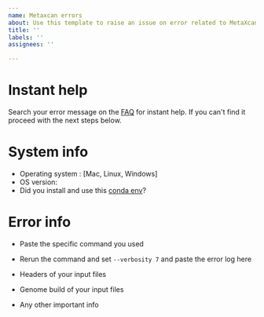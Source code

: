 ```yaml
---
name: Metaxcan errors
about: Use this template to raise an issue on error related to MetaXcan software family
title: ''
labels: ''
assignees: ''

---
```


# Instant help
Search your error message on the [FAQ](https://predictdb.org/categories/faq/) for instant help. If you can't find it proceed with the next steps below.

# System info
- Operating system : [Mac, Linux, Windows]
- OS version:   
- Did you install and use this [conda env](https://github.com/hakyimlab/MetaXcan/blob/master/software/conda_env.yaml)?

# Error info
- Paste the specific command you used

- Rerun the command and set `--verbosity 7` and paste the error log here

- Headers of your input files

- Genome build of your input files

- Any other important info
